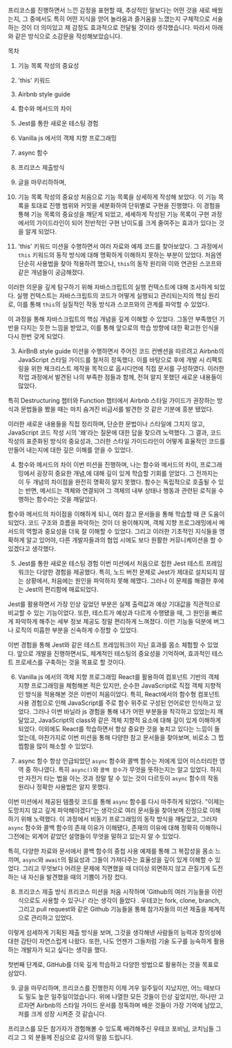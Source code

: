프리코스를 진행하면서 느낀 감정을 표현할 때, 추상적인 말보다는 어떤 것을 새로 배웠는지, 그 중에서도 특히 어떤 지식을 얻어 놀라움과 즐거움을 느꼈는지 구체적으로 서술하는 것이 더 의미있고 제 감정도 효과적으로 전달될 것이라 생각했습니다. 따라서 아래와 같은 방식으로 소감문을 작성해보았습니다.

목차
1. 기능 목록 작성의 중요성
2. 'this' 키워드
3. Airbnb style guide
4. 함수와 메서드의 차이
5. Jest를 통한 새로운 테스팅 경험
6. Vanilla js 에서의 객체 지향 프로그래밍
7. async 함수
8. 프리코스 제출방식
9. 글을 마무리하하며,

1. 기능 목록 작성의 중요성
처음으로 기능 목록을 상세하게 작성해 보았다. 이 기능 목록을 토대로 진행 범위와 커밋을 세분화하여 단위별로 구현을 진행했다. 이 경험을 통해 기능 목록의 중요성을 깨닫게 되었고, 세세하게 작성된 기능 목록이 구현 과정에서의 가이드라인이 되어 전반적인 구현 난이도를 크게 줄여주는 효과가 있다는 것을 알게 되었다.

2. 'this' 키워드
미션을 수행하면서 여러 자료와 예제 코드를 찾아보았다. 그 과정에서 `this` 키워드의 동작 방식에 대해 명확하게 이해하지 못하는 부분이 있었다. 처음엔 단순히 사용법을 찾아 적용하려 했으나, `this`의 동작 원리와 이와 연관된 스코프와 같은 개념들이 궁금해졌다.

이러한 의문을 깊게 탐구하기 위해 자바스크립트의 실행 컨텍스트에 대해 조사하게 되었다. 실행 컨텍스트는 자바스크립트의 코드가 어떻게 실행되고 관리되는지의 핵심 원리로, 이를 통해 `this`의 실질적인 작동 방식과 스코프와의 관계를 파악할 수 있었다.

이 과정을 통해 자바스크립트의 핵심 개념을 깊게 이해할 수 있었다. 그동안 부족했던 기반을 다지는 듯한 느낌을 받았고, 이를 통해 앞으로의 학습 방향에 대한 확고한 인식을 다시 한번 갖게 되었다.

3. AirBnB style guide
미션을 수행하면서 주어진 코드 컨벤션을 따르려고 Airbnb의 JavaScript 스타일 가이드를 철저히 정독했다. 이를 바탕으로 후에 개발 시 리팩토링을 위한 체크리스트 제작을 목적으로 옵시디언에 직접 문서를 구성하였다. 이러한 작업 과정에서 발견된 나의 부족한 점들과 함께, 전혀 알지 못했던 새로운 내용들이 많았다.

특히 Destructuring 챕터와 Function 챕터에서 Airbnb 스타일 가이드가 권장하는 방식과 문법들을 봤을 때는 마치 숨겨진 비급서를 발견한 것 같은 기분에 흥분 됐었다.

이러한 새로운 내용들을 직접 정리하며, 단순한 문법이나 스타일에 그치지 않고, JavaScript 코드 작성 시의 '왜'라는 질문에 대한 답을 찾으려 노력했다. 그 결과, 코드 작성의 표준화된 방식의 중요성과, 그러한 스타일 가이드라인이 어떻게 효율적인 코드를 만들어 내는지에 대한 깊은 이해를 얻을 수 있었다.

4. 함수와 메서드의 차이
이번 미션을 진행하며, 나는 함수와 메서드의 차이, 프로그래밍에서 굉장히 중요한 개념,에 대해 깊이 있게 학습할 기회를 얻었다. 그 전까지는 이 두 개념의 차이점을 완전히 명확히 알지 못했다. 함수는 독립적으로 호출될 수 있는 반면, 메서드는 객체와 연결되어 그 객체의 내부 상태나 행동과 관련된 로직을 수행하는 함수라는 것을 깨달았다.

함수와 메서드의 차이점을 이해하게 되니, 여러 참고 문서들을 통해 학습할 때 큰 도움이 되었다. 코드 구조와 흐름을 파악하는 것이 더 용이해지며, 객체 지향 프로그래밍에서 메서드의 역할과 중요성을 더욱 잘 이해할 수 있었다. 그리고 이러한 기초적인 지식들을 명확하게 알고 있어야, 다른 개발자들과의 협업 시에도 보다 원활한 커뮤니케이션을 할 수 있겠다고 생각했다.

5. Jest를 통한 새로운 테스팅 경험
이번 미션에서 처음으로 접한 Jest 테스트 프레임워크는 다양한 경험을 제공했다. 특히, 노드 버전 문제로 Jest가 제대로 설치되지 않는 상황에서, 처음에는 원인을 파악하지 못해 헤맸다. 그러나 이 문제를 해결한 후에는 Jest의 편리함에 매료되었다.

Jest를 활용하면서 가장 인상 깊었던 부분은 실제 출력값과 예상 기대값을 직관적으로 비교할 수 있는 기능이었다. 또한, 테스트가 예상과 다르게 수행됐을 때, 그 원인을 빠르게 파악하게 해주는 세부 정보 제공도 정말 편리하게 느껴졌다. 이런 기능들 덕분에 버그나 로직의 미흡한 부분을 신속하게 수정할 수 있었다.

이번 경험을 통해 Jest와 같은 테스트 프레임워크이 지닌 효과를 몸소 체험할 수 있었다. 앞으로 개발을 진행하면서도, 체계적인 테스팅의 중요성을 기억하며, 효과적인 테스트 프로세스를 구축하는 것을 목표로 할 것이다.

6. Vanilla js 에서의 객체 지향 프로그래밍
React를 활용하여 컴포넌트 기반의 객체 지향 프로그래밍을 체험해본 적은 있지만, 순수한 JavaScript로 직접 객체 지향적인 방식을 적용해본 것은 이번이 처음이었다. 특히, React에서의 함수형 컴포넌트 사용 경험으로 인해 JavaScript를 주로 함수 위주로 구성된 언어로만 인식하고 있었다. 그러나 이번 바닐라 js 경험을 통해 내가 어떤 부분들을 착각하고 있었는지 깨달았고, JavaScript의 class와 같은 객체 지향적 요소에 대해 깊이 있게 이해하게 되었다. 이외에도 React를 학습하면서 항상 중요한 것을 놓치고 있다는 느낌이 들었는데, 마찬가지로 이번 미션을 통해 다양한 참고 문서들을 찾아보며, 비로소 그 찝찝함을 많이 해소할 수 있었다.

7. async 함수
항상 언급되었던 `async` 함수와 콜백 함수는 저에게 있어 미스터리한 영역 중 하나였다. 특히 `async()`와 `콜백 함수`가 무엇을 뜻하는지는 알고 있었다. 하지만 자전거 타는 법을 아는 것과 정말 탈 수 있는 것이 다르듯이 `async` 함수의 작동 원리나 정확한 사용법은 알지 못했다.

이번 미션에서 제공된 템플릿 코드를 통해 `async` 함수를 다시 마주하게 되었다. "이제는 도망치지 않고 깊게 파악해야겠다"는 생각으로 여러 문서들을 찾아보며 진정으로 이해하기 위해 노력했다. 이 과정에서 비동기 프로그래밍의 동작 방식을 깨달았고, 그러자 `async` 함수와 콜백 함수의 존재 이유가 이해됐다, 존재의 이유에 대해 정확히 이해하니 그전에는 외계어 같았던 설명들이 무엇을 말하고 있는지 알 수 있었다.

특히, 다양한 자료와 문서에서 콜백 함수의 중첩 사용 예제를 통해 그 복잡성을 몸소 느끼며, `async`와 `await`의 필요성과 그들이 가져다주는 효율성을 깊이 있게 이해할 수 있었다. 그리고 무엇보다 어려운 문제에 직면했을 때 더이상 외면하지 않고 끈질기게 도전하는 내 자신을 발견했을 때의 기쁨이 가장 컸다.

8. 프리코스 제출 방식
프리코스 미션을 처음 시작하며 'Github의 여러 기능들을 이런 식으로도 사용할 수 있구나' 라는 생각이 들었다 . 우테코는 fork, clone, branch, 그리고 pull request와 같은 Github 기능들을 통해 참가자들의 미션 제출을 체계적으로 관리하고 있었다.

이렇게 섬세하게 기획된 제출 방식을 보며, 그것을 생각해낸 사람들의 능력과 창의성에 대한 감탄이 자연스럽게 나왔다. 또한, 나도 언젠가 그들처럼 기술 도구를 능숙하게 활용하는 개발자가 되고 싶다는 생각을 했다.

첫번째 단계로, GitHub를 더욱 깊게 학습하고 다양한 방법으로 활용하는 것을 목표로 삼았다.

9. 글을 마무리하며,
프리코스를 진행한지 이제 겨우 일주일이 지났지만, 어느 때보다도 밀도 높은 일주일이었습니다. 위에 나열한 모든 것들이 인상 깊었지만, 하나만 고르자면 Airbnb의 스타일 가이드 문서를 정독하며 배운 것들이 가장 기억에 남았고, 저를 크게 성장 시켜준 것 같습니다.

프리코스를 모든 참가자가 경험해볼 수 있도록 배려해주신 우테코 포비님, 코치님들 그리고 그 외 분들께 진심으로 감사의 말씀 드립니다.